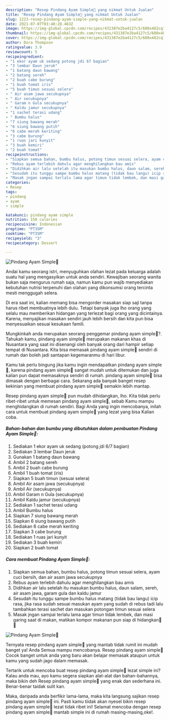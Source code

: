 ```yaml
---
description: "Resep Pindang Ayam Simple🧡 yang nikmat Untuk Jualan"
title: "Resep Pindang Ayam Simple🧡 yang nikmat Untuk Jualan"
slug: 1223-resep-pindang-ayam-simple-yang-nikmat-untuk-jualan
date: 2021-07-07T03:48:28.463Z
image: https://img-global.cpcdn.com/recipes/431387e2ba4127c5/680x482cq70/pindang-ayam-simple🧡-foto-resep-utama.jpg
thumbnail: https://img-global.cpcdn.com/recipes/431387e2ba4127c5/680x482cq70/pindang-ayam-simple🧡-foto-resep-utama.jpg
cover: https://img-global.cpcdn.com/recipes/431387e2ba4127c5/680x482cq70/pindang-ayam-simple🧡-foto-resep-utama.jpg
author: Dora Thompson
ratingvalue: 3.9
reviewcount: 5
recipeingredient:
- "1 ekor ayam uk sedang potong jdi 67 bagian"
- "3 lembar Daun jeruk"
- "1 batang daun bawang"
- "2 batang sereh"
- "2 buah cabe burung"
- "1 buah tomat iris"
- "5 buah timun sesuai selera"
- " Air asam jawa secukupnya"
- " Air secukupnya"
- " Garam n Gula secukupnya"
- " Kaldu jamur secukupnya"
- "1 sachet terasi udang"
- " Bumbu halus"
- "7 siung bawang merah"
- "6 siung bawang putih"
- "6 cabe merah keriting"
- "3 cabe burung"
- "1 ruas jari kunyit"
- "3 buah kemiri"
- "2 buah tomat"
recipeinstructions:
- "Siapkan semua bahan, bumbu halus, potong timun sesuai selera, ayam cuci bersih, dan air asam jawa secukupnya"
- "Rebus ayam terlebih dahulu agar menghilangkan bau amis"
- "Didihkan air lalu setelah itu masukan bumbu halus, daun salam, sereh, air asam jawa, garam gula dan kaldu jamur"
- "Sesudah itu tunggu sampe bumbu halus matang (tidak bau langu) icip rasa, jika rasa sudah sesuai masukan ayam yang sudah di rebus tadi lalu tambahkan terasi sachet dan masukan potongan timun sesuai selera"
- "Masak jngan sampai terlalu lama agar timun tidak lembek, dan masi garing saat di makan, matikan kompor makanan pun siap di hidangkan🧡🧡"
categories:
- Resep
tags:
- pindang
- ayam
- simple

katakunci: pindang ayam simple 
nutrition: 150 calories
recipecuisine: Indonesian
preptime: "PT35M"
cooktime: "PT35M"
recipeyield: "3"
recipecategory: Dessert

---
```



![Pindang Ayam Simple🧡](https://img-global.cpcdn.com/recipes/431387e2ba4127c5/680x482cq70/pindang-ayam-simple🧡-foto-resep-utama.jpg)

Andai kamu seorang istri, menyuguhkan olahan lezat pada keluarga adalah suatu hal yang mengasyikan untuk anda sendiri. Kewajiban seorang  wanita bukan saja mengurus rumah saja, namun kamu pun wajib menyediakan kebutuhan nutrisi terpenuhi dan olahan yang dikonsumsi orang tercinta mesti menggugah selera.

Di era  saat ini, kalian memang bisa mengorder masakan siap saji tanpa harus ribet membuatnya lebih dulu. Tetapi banyak juga lho orang yang selalu mau memberikan hidangan yang terlezat bagi orang yang dicintainya. Karena, menyajikan masakan sendiri jauh lebih bersih dan kita pun bisa menyesuaikan sesuai kesukaan famili. 



Mungkinkah anda merupakan seorang penggemar pindang ayam simple🧡?. Tahukah kamu, pindang ayam simple🧡 merupakan makanan khas di Nusantara yang saat ini disenangi oleh banyak orang dari hampir setiap tempat di Nusantara. Kita bisa memasak pindang ayam simple🧡 sendiri di rumah dan boleh jadi santapan kegemaranmu di hari libur.

Kamu tak perlu bingung jika kamu ingin mendapatkan pindang ayam simple🧡, karena pindang ayam simple🧡 sangat mudah untuk ditemukan dan juga kalian pun dapat memasaknya sendiri di rumah. pindang ayam simple🧡 bisa dimasak dengan berbagai cara. Sekarang ada banyak banget resep kekinian yang membuat pindang ayam simple🧡 semakin lebih mantap.

Resep pindang ayam simple🧡 pun mudah dihidangkan, lho. Kita tidak perlu ribet-ribet untuk memesan pindang ayam simple🧡, sebab Kamu mampu menghidangkan di rumah sendiri. Bagi Anda yang ingin mencobanya, inilah cara untuk membuat pindang ayam simple🧡 yang lezat yang bisa Kalian coba.

<!--inarticleads1-->

##### Bahan-bahan dan bumbu yang dibutuhkan dalam pembuatan Pindang Ayam Simple🧡:

1. Sediakan 1 ekor ayam uk sedang (potong jdi 6/7 bagian)
1. Sediakan 3 lembar Daun jeruk
1. Gunakan 1 batang daun bawang
1. Ambil 2 batang sereh
1. Ambil 2 buah cabe burung
1. Ambil 1 buah tomat (iris)
1. Siapkan 5 buah timun (sesuai selera)
1. Ambil  Air asam jawa (secukupnya)
1. Ambil  Air (secukupnya)
1. Ambil  Garam n Gula (secukupnya)
1. Ambil  Kaldu jamur (secukupnya)
1. Sediakan 1 sachet terasi udang
1. Ambil  Bumbu halus
1. Siapkan 7 siung bawang merah
1. Siapkan 6 siung bawang putih
1. Sediakan 6 cabe merah keriting
1. Siapkan 3 cabe burung
1. Sediakan 1 ruas jari kunyit
1. Sediakan 3 buah kemiri
1. Siapkan 2 buah tomat




<!--inarticleads2-->

##### Cara membuat Pindang Ayam Simple🧡:

1. Siapkan semua bahan, bumbu halus, potong timun sesuai selera, ayam cuci bersih, dan air asam jawa secukupnya
1. Rebus ayam terlebih dahulu agar menghilangkan bau amis
1. Didihkan air lalu setelah itu masukan bumbu halus, daun salam, sereh, air asam jawa, garam gula dan kaldu jamur
1. Sesudah itu tunggu sampe bumbu halus matang (tidak bau langu) icip rasa, jika rasa sudah sesuai masukan ayam yang sudah di rebus tadi lalu tambahkan terasi sachet dan masukan potongan timun sesuai selera
1. Masak jngan sampai terlalu lama agar timun tidak lembek, dan masi garing saat di makan, matikan kompor makanan pun siap di hidangkan🧡🧡
<img src="//assets-global.cpcdn.com/assets/icons/button_play-2c75c40dde080a61004c1f40b05d8f140eaff45d7e9e6481dc71c63d2e7c4909.png" alt="Pindang Ayam Simple🧡">



Ternyata resep pindang ayam simple🧡 yang mantab tidak rumit ini mudah banget ya! Anda Semua mampu mencobanya. Resep pindang ayam simple🧡 Cocok banget untuk anda yang baru akan belajar memasak ataupun untuk kamu yang sudah jago dalam memasak.

Tertarik untuk mencoba buat resep pindang ayam simple🧡 lezat simple ini? Kalau anda mau, ayo kamu segera siapkan alat-alat dan bahan-bahannya, maka bikin deh Resep pindang ayam simple🧡 yang enak dan sederhana ini. Benar-benar taidak sulit kan. 

Maka, daripada anda berfikir lama-lama, maka kita langsung sajikan resep pindang ayam simple🧡 ini. Pasti kamu tiidak akan nyesel bikin resep pindang ayam simple🧡 lezat tidak ribet ini! Selamat mencoba dengan resep pindang ayam simple🧡 mantab simple ini di rumah masing-masing,oke!.

